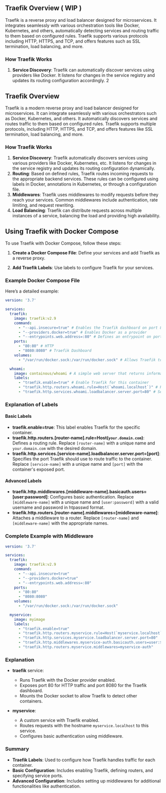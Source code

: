 

## Traefik Overview ( WIP )

Traefik is a reverse proxy and load balancer designed for microservices. It integrates seamlessly with various orchestration tools like Docker, Kubernetes, and others, automatically detecting services and routing traffic to them based on configured rules. Traefik supports various protocols including HTTP, HTTPS, and TCP, and offers features such as SSL termination, load balancing, and more.

### How Traefik Works

1. **Service Discovery**: Traefik can automatically discover services using providers like Docker. It listens for changes in the service registry and updates its routing configuration accordingly.
2

## Traefik Overview

Traefik is a modern reverse proxy and load balancer designed for microservices. It can integrate seamlessly with various orchestrators such as Docker, Kubernetes, and others. It automatically discovers services and routes traffic to them based on configured rules. Traefik supports multiple protocols, including HTTP, HTTPS, and TCP, and offers features like SSL termination, load balancing, and more.

### How Traefik Works

1. **Service Discovery**: Traefik automatically discovers services using various providers like Docker, Kubernetes, etc. It listens for changes in the service registry and updates its routing configuration dynamically.
2. **Routing**: Based on defined rules, Traefik routes incoming requests to the appropriate backend services. These rules can be configured using labels in Docker, annotations in Kubernetes, or through a configuration file.
3. **Middlewares**: Traefik uses middlewares to modify requests before they reach your services. Common middlewares include authentication, rate limiting, and request rewriting.
4. **Load Balancing**: Traefik can distribute requests across multiple instances of a service, balancing the load and providing high availability.

## Using Traefik with Docker Compose

To use Traefik with Docker Compose, follow these steps:

1. **Create a Docker Compose File**: Define your services and add Traefik as a reverse proxy.

2. **Add Traefik Labels**: Use labels to configure Traefik for your services.

### Example Docker Compose File

Here’s a detailed example:

```yaml
version: '3.7'

services:
  traefik:
    image: traefik:v2.9
    command:
      - "--api.insecure=true" # Enables the Traefik dashboard on port 8080
      - "--providers.docker=true" # Enables Docker as a provider
      - "--entrypoints.web.address=:80" # Defines an entrypoint on port 80
    ports:
      - "80:80" # HTTP
      - "8080:8080" # Traefik Dashboard
    volumes:
      - "/var/run/docker.sock:/var/run/docker.sock" # Allows Traefik to access Docker

  whoami:
    image: containous/whoami # A simple web server that returns information about the request
    labels:
      - "traefik.enable=true" # Enable Traefik for this container
      - "traefik.http.routers.whoami.rule=Host(`whoami.localhost`)" # Routing rule
      - "traefik.http.services.whoami.loadbalancer.server.port=80" # Service port
```

### Explanation of Labels

#### Basic Labels
- **traefik.enable=true**: This label enables Traefik for the specific container.
- **traefik.http.routers.[router-name].rule=Host(`your.domain.com`)**: Defines a routing rule. Replace `[router-name]` with a unique name and `your.domain.com` with the desired domain.
- **traefik.http.services.[service-name].loadbalancer.server.port=[port]**: Specifies the port Traefik should use to route traffic to the container. Replace `[service-name]` with a unique name and `[port]` with the container's exposed port.

#### Advanced Labels
- **traefik.http.middlewares.[middleware-name].basicauth.users=[user:password]**: Configures basic authentication. Replace `[middleware-name]` with a unique name and `[user:password]` with a valid username and password in htpasswd format.
- **traefik.http.routers.[router-name].middlewares=[middleware-name]**: Attaches a middleware to a router. Replace `[router-name]` and `[middleware-name]` with the appropriate names.

### Complete Example with Middleware

```yaml
version: '3.7'

services:
  traefik:
    image: traefik:v2.9
    command:
      - "--api.insecure=true"
      - "--providers.docker=true"
      - "--entrypoints.web.address=:80"
    ports:
      - "80:80"
      - "8080:8080"
    volumes:
      - "/var/run/docker.sock:/var/run/docker.sock"

  myservice:
    image: myimage
    labels:
      - "traefik.enable=true"
      - "traefik.http.routers.myservice.rule=Host(`myservice.localhost`)"
      - "traefik.http.services.myservice.loadbalancer.server.port=80"
      - "traefik.http.middlewares.myservice-auth.basicauth.users=user:$$apr1$$DyeYjZnA$$K9gOZH5z0QbJYOeDPOw1g/" # Basic auth user:password
      - "traefik.http.routers.myservice.middlewares=myservice-auth"
```

### Explanation

- **traefik** service:
  - Runs Traefik with the Docker provider enabled.
  - Exposes port 80 for HTTP traffic and port 8080 for the Traefik dashboard.
  - Mounts the Docker socket to allow Traefik to detect other containers.

- **myservice**:
  - A custom service with Traefik enabled.
  - Routes requests with the hostname `myservice.localhost` to this service.
  - Configures basic authentication using middleware.

### Summary

- **Traefik Labels**: Used to configure how Traefik handles traffic for each container.
- **Basic Configuration**: Includes enabling Traefik, defining routers, and specifying service ports.
- **Advanced Configuration**: Includes setting up middlewares for additional functionalities like authentication.

